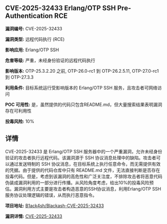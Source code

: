 ## CVE-2025-32433 Erlang/OTP SSH Pre-Authentication RCE

**漏洞编号:** CVE-2025-32433

**漏洞类型:** 远程代码执行 (RCE)

**影响应用:** Erlang/OTP SSH

**危害等级:** 严重，未经身份验证的远程代码执行

**影响版本:** OTP-25.3.2.20 之前, OTP-26.0-rc1 到 OTP-26.2.5.11, OTP-27.0-rc1 到 OTP-27.3.3

**利用条件:** 目标系统运行受影响版本的 Erlang/OTP SSH 服务，且攻击者可网络访问

**POC 可用性:** 是，虽然提供的代码只包含README.md，但大量搜索结果表明漏洞存在可利用性

**投毒风险:** 10%

## 详情

CVE-2025-32433 是 Erlang/OTP SSH 服务器中的一个严重漏洞，允许未经身份验证的攻击者执行远程代码。该漏洞源于 SSH 协议消息处理中的缺陷。攻击者可以通过发送特制的 SSH 协议消息，在目标系统上执行任意命令，而无需提供有效的凭据。由于提供的代码仓库中只有 README.md 文件，无法直接判断是否存在投毒代码。但是，考虑到该漏洞的高危性和广泛关注度，不排除攻击者将恶意代码伪装成漏洞利用的一部分进行传播。从风险角度考虑，给出10%的投毒风险预估。漏洞利用方式主要是攻击者构造恶意的SSH协议消息，利用Erlang/OTP SSH服务协议处理逻辑的错误，从而执行恶意指令。

**项目地址:** [B1ack4sh/Blackash-CVE-2025-32433](https://github.com/B1ack4sh/Blackash-CVE-2025-32433)

**漏洞详情:** [CVE-2025-32433](https://nvd.nist.gov/vuln/detail/CVE-2025-32433)